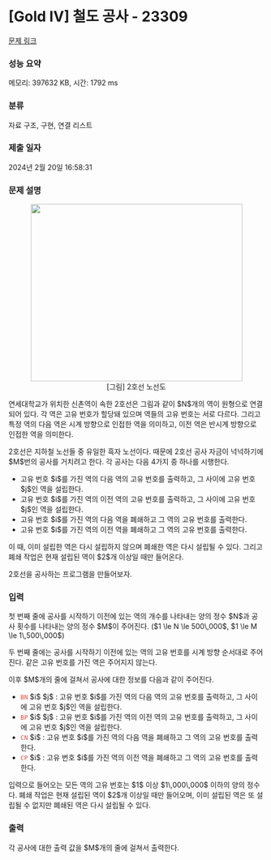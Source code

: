 # [Gold IV] 철도 공사 - 23309 

[문제 링크](https://www.acmicpc.net/problem/23309) 

### 성능 요약

메모리: 397632 KB, 시간: 1792 ms

### 분류

자료 구조, 구현, 연결 리스트

### 제출 일자

2024년 2월 20일 16:58:31

### 문제 설명

<p style="text-align: center;"><img alt="" src="" style="width: 417px; height: 350px;"><br>
[그림] 2호선 노선도</p>

<p>연세대학교가 위치한 신촌역이 속한 2호선은 그림과 같이 $N$개의 역이 원형으로 연결되어 있다. 각 역은 고유 번호가 할당돼 있으며 역들의 고유 번호는 서로 다르다. 그리고 특정 역의 다음 역은 시계 방향으로 인접한 역을 의미하고, 이전 역은 반시계 방향으로 인접한 역을 의미한다.</p>

<p>2호선은 지하철 노선들 중 유일한 흑자 노선이다. 때문에 2호선 공사 자금이 넉넉하기에 $M$번의 공사를 거치려고 한다. 각 공사는 다음 4가지 중 하나를 시행한다.</p>

<ul>
	<li>고유 번호 $i$를 가진 역의 다음 역의 고유 번호를 출력하고, 그 사이에 고유 번호 $j$인 역을 설립한다.</li>
	<li>고유 번호 $i$를 가진 역의 이전 역의 고유 번호를 출력하고, 그 사이에 고유 번호 $j$인 역을 설립한다.</li>
	<li>고유 번호 $i$를 가진 역의 다음 역을 폐쇄하고 그 역의 고유 번호를 출력한다.</li>
	<li>고유 번호 $i$를 가진 역의 이전 역을 폐쇄하고 그 역의 고유 번호를 출력한다.</li>
</ul>

<p>이 때, 이미 설립한 역은 다시 설립하지 않으며 폐쇄한 역은 다시 설립될 수 있다. 그리고 폐쇄 작업은 현재 설립된 역이 $2$개 이상일 때만 들어온다.</p>

<p>2호선을 공사하는 프로그램을 만들어보자.</p>

### 입력 

 <p>첫 번째 줄에 공사를 시작하기 이전에 있는 역의 개수를 나타내는 양의 정수 $N$과 공사 횟수를 나타내는 양의 정수 $M$이 주어진다. ($1 \le N \le 500\,000$, $1 \le M \le 1\,500\,000$)</p>

<p>두 번째 줄에는 공사를 시작하기 이전에 있는 역의 고유 번호를 시계 방향 순서대로 주어진다. 같은 고유 번호를 가진 역은 주어지지 않는다.</p>

<p>이후 $M$개의 줄에 걸쳐서 공사에 대한 정보를 다음과 같이 주어진다.</p>

<ul>
	<li><span style="color:#e74c3c;"><code>BN</code></span> $i$ $j$ : 고유 번호 $i$를 가진 역의 다음 역의 고유 번호를 출력하고, 그 사이에 고유 번호 $j$인 역을 설립한다.</li>
	<li><span style="color:#e74c3c;"><code>BP</code></span> $i$ $j$ : 고유 번호 $i$를 가진 역의 이전 역의 고유 번호를 출력하고, 그 사이에 고유 번호 $j$인 역을 설립한다.</li>
	<li><span style="color:#e74c3c;"><code>CN</code></span> $i$ : 고유 번호 $i$를 가진 역의 다음 역을 폐쇄하고 그 역의 고유 번호를 출력한다.</li>
	<li><span style="color:#e74c3c;"><code>CP</code></span> $i$ : 고유 번호 $i$를 가진 역의 이전 역을 폐쇄하고 그 역의 고유 번호를 출력한다.</li>
</ul>

<p>입력으로 들어오는 모든 역의 고유 번호는 $1$ 이상 $1\,000\,000$ 이하의 양의 정수다. 폐쇄 작업은 현재 설립된 역이 $2$개 이상일 때만 들어오며, 이미 설립된 역은 또 설립될 수 없지만 폐쇄된 역은 다시 설립될 수 있다.</p>

### 출력 

 <p>각 공사에 대한 출력 값을 $M$개의 줄에 걸쳐서 출력한다.</p>

